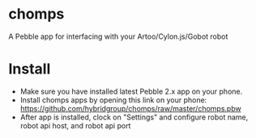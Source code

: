 # chomps

A Pebble app for interfacing with your Artoo/Cylon.js/Gobot robot

# Install

* Make sure you have installed latest Pebble 2.x app on your phone.
* Install chomps apps by opening this link on your phone: https://github.com/hybridgroup/chomps/raw/master/chomps.pbw
* After app is installed, clock on "Settings" and configure robot name, robot api host, and robot api port

